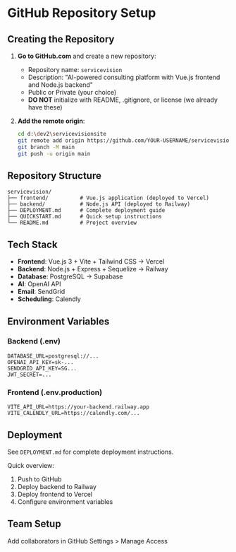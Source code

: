 # GitHub Repository Setup

## Creating the Repository

1. **Go to GitHub.com** and create a new repository:
   - Repository name: `servicevision`
   - Description: "AI-powered consulting platform with Vue.js frontend and Node.js backend"
   - Public or Private (your choice)
   - **DO NOT** initialize with README, .gitignore, or license (we already have these)

2. **Add the remote origin**:
   ```bash
   cd d:\dev2\servicevisionsite
   git remote add origin https://github.com/YOUR-USERNAME/servicevision.git
   git branch -M main
   git push -u origin main
   ```

## Repository Structure

```
servicevision/
├── frontend/          # Vue.js application (deployed to Vercel)
├── backend/           # Node.js API (deployed to Railway)
├── DEPLOYMENT.md      # Complete deployment guide
├── QUICKSTART.md      # Quick setup instructions
└── README.md          # Project overview
```

## Tech Stack

- **Frontend**: Vue.js 3 + Vite + Tailwind CSS → Vercel
- **Backend**: Node.js + Express + Sequelize → Railway
- **Database**: PostgreSQL → Supabase
- **AI**: OpenAI API
- **Email**: SendGrid
- **Scheduling**: Calendly

## Environment Variables

### Backend (.env)
```
DATABASE_URL=postgresql://...
OPENAI_API_KEY=sk-...
SENDGRID_API_KEY=SG...
JWT_SECRET=...
```

### Frontend (.env.production)
```
VITE_API_URL=https://your-backend.railway.app
VITE_CALENDLY_URL=https://calendly.com/...
```

## Deployment

See `DEPLOYMENT.md` for complete deployment instructions.

Quick overview:
1. Push to GitHub
2. Deploy backend to Railway
3. Deploy frontend to Vercel
4. Configure environment variables

## Team Setup

Add collaborators in GitHub Settings > Manage Access